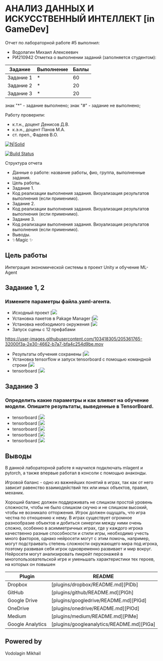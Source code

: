 # АНАЛИЗ ДАННЫХ И ИСКУССТВЕННЫЙ ИНТЕЛЛЕКТ [in GameDev]
Отчет по лабораторной работе #5 выполнил:
- Водолагин Михаил Алексеевич
- РИ210942
Отметка о выполнении заданий (заполняется студентом):

| Задание | Выполнение | Баллы |
| ------ | ------ | ------ |
| Задание 1 | * | 60 |
| Задание 2 | * | 20 |
| Задание 3 | * | 20 |

знак "*" - задание выполнено; знак "#" - задание не выполнено;

Работу проверили:
- к.т.н., доцент Денисов Д.В.
- к.э.н., доцент Панов М.А.
- ст. преп., Фадеев В.О.

[![N|Solid](https://cldup.com/dTxpPi9lDf.thumb.png)](https://nodesource.com/products/nsolid)

[![Build Status](https://travis-ci.org/joemccann/dillinger.svg?branch=master)](https://travis-ci.org/joemccann/dillinger)

Структура отчета

- Данные о работе: название работы, фио, группа, выполненные задания.
- Цель работы.
- Задание 1.
- Код реализации выполнения задания. Визуализация результатов выполнения (если применимо).
- Задание 2.
- Код реализации выполнения задания. Визуализация результатов выполнения (если применимо).
- Задание 3.
- Код реализации выполнения задания. Визуализация результатов выполнения (если применимо).
- Выводы.
- ✨Magic ✨

## Цель работы
Интеграция экономической системы в проект Unity и обучение ML-Agent

## Задание 1, 2
### Измените параметры файла.yaml-агента.
- Исходный проект
[![](https://github.com/MikhaillVodolaginn/DA-in-GameDev-Lab5/blob/main/Снимок%20экрана%202022-12-02%20в%2022.16.01.png?raw=true)
- Установка пакетов в Pakage Manager
[![](https://github.com/MikhaillVodolaginn/DA-in-GameDev-Lab5/blob/main/Снимок%20экрана%202022-12-02%20в%2022.16.11.png?raw=true)
- Установка необходимого окружения
[![](https://github.com/MikhaillVodolaginn/DA-in-GameDev-Lab5/blob/main/Снимок%20экрана%202022-12-02%20в%2022.19.10.png?raw=true)
- Запуск сцены с 12 префабами


https://user-images.githubusercontent.com/103418305/205361765-32000f3a-2e30-4662-b7a7-bfa4c254d9be.mov


- Результаты обучения сохранены
[![](https://github.com/MikhaillVodolaginn/DA-in-GameDev-Lab5/blob/main/Снимок%20экрана%202022-12-02%20в%2022.28.47.png?raw=true)
- Установка tensorflow и запуск tensorboard с помощью командной строки
[![](https://github.com/MikhaillVodolaginn/DA-in-GameDev-Lab5/blob/main/Снимок%20экрана%202022-12-02%20в%2022.49.16.png?raw=true)
- tensorboard
[![](https://github.com/MikhaillVodolaginn/DA-in-GameDev-Lab5/blob/main/Снимок%20экрана%202022-12-02%20в%2023.06.33.png?raw=true)

## Задание 3
### Определить какие параметры и как влияют на обучение модели. Опишите результаты, выведенные в TensorBoard.
- tensorboard
[![](https://github.com/MikhaillVodolaginn/DA-in-GameDev-Lab5/blob/main/Снимок%20экрана%202022-12-02%20в%2023.04.41.png?raw=true)
- tensorboard
[![](https://github.com/MikhaillVodolaginn/DA-in-GameDev-Lab5/blob/main/Снимок%20экрана%202022-12-02%20в%2023.07.24.png?raw=true)
- tensorboard
[![](https://github.com/MikhaillVodolaginn/DA-in-GameDev-Lab5/blob/main/Снимок%20экрана%202022-12-02%20в%2023.08.06.png?raw=true)
- tensorboard
[![](https://github.com/MikhaillVodolaginn/DA-in-GameDev-Lab5/blob/main/Снимок%20экрана%202022-12-02%20в%2023.08.53.png?raw=true)
- tensorboard
[![](https://github.com/MikhaillVodolaginn/DA-in-GameDev-Lab5/blob/main/Снимок%20экрана%202022-12-02%20в%2023.09.20.png?raw=true)


## Выводы

В данной лабораторной работе я научился подключать mlagent и pytorch, а также впервые работал в консоли с помощью анаконды.

Игровой баланс - одно из важнейших понятий в играх, так как от него зависит равенство взаимодействий тех или иных объектов, правил, механик.

Хороший баланс должен поддерживать не слишком простой уровень сложности, чтобы не было слишком скучно и не слишком высокий, чтобы не возникало отторжения. Игрок должен ощущать, что игра честна по отношению к нему. В играх существует огромное разнообразие объектов и добиться синергии между ними очень сложно, особенно в асимметричных играх, где у каждого игрока качественно разные способности и стили игры, необходимо учесть много факторов, однако нейросети могут с этим помочь, например, могут подстраивать степень сложности окружающего мира под игрока, поэтому развивая себя игрок одновременно развивает и мир вокруг. Нейросети могут анализировать пикрейт персонажей в многопользовательской игре и уменьшать характеристики тех героев, на которых он повышен

| Plugin | README |
| ------ | ------ |
| Dropbox | [plugins/dropbox/README.md][PlDb] |
| GitHub | [plugins/github/README.md][PlGh] |
| Google Drive | [plugins/googledrive/README.md][PlGd] |
| OneDrive | [plugins/onedrive/README.md][PlOd] |
| Medium | [plugins/medium/README.md][PlMe] |
| Google Analytics | [plugins/googleanalytics/README.md][PlGa] |

## Powered by

Vodolagin Mikhail
